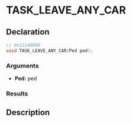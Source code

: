 # TASK_LEAVE_ANY_CAR

## Declaration
```cpp
// 0x1114089D
void TASK_LEAVE_ANY_CAR(Ped ped);
```

### Arguments
- **Ped:** ped

### Results

## Description
